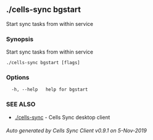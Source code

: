 ## ./cells-sync bgstart

Start sync tasks from within service

### Synopsis

Start sync tasks from within service

```
./cells-sync bgstart [flags]
```

### Options

```
  -h, --help   help for bgstart
```

### SEE ALSO

* [./cells-sync](./cells-sync)	 - Cells Sync desktop client

###### Auto generated by Cells Sync Client v0.9.1 on 5-Nov-2019
